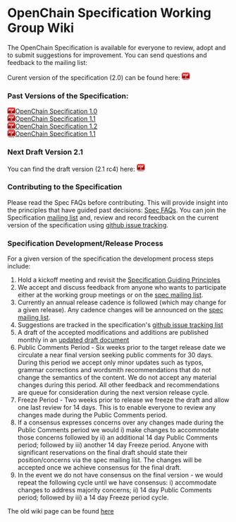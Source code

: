 # OpenChain Specification Working Group Wiki
The OpenChain Specification is available for everyone to review, adopt and to submit suggestions for improvement. You can send questions and feedback to the mailing list:
     
<!-- or directly the Specification Team Chair, Mark Gisi (Mark.Gisi@WindRiver.com) if you prefer to provide comments anonymously. -->

Curent version of the specification (2.0) can be found here:  [<img src="images/pdf-download.jpg" width="18" height="17">](spec/2.0/OpenChainSpec-2.0.pdf)

### Past Versions of the Specification:
  [<img src="images/pdf-download.jpg" width="18" height="17" style="vertical-align:bottom">OpenChain Specification 1.0](spec/1.0/OpenChainSpec-1.0.pdf) <br>
 [<img src="images/pdf-download.jpg" width="18" height="17" style="vertical-align:bottom">OpenChain Specification 1.1](spec/1.0/OpenChainSpec-1.1.pdf) <br>
 [<img src="images/pdf-download.jpg" width="18" height="17" style="vertical-align:bottom">OpenChain Specification 1.2](spec/1.0/OpenChainSpec-1.2.pdf) <br>
 [<img src="images/pdf-download.jpg" width="18" height="17" style="vertical-align:bottom">OpenChain Specification 1.1](spec/1.0/OpenChainSpec-2.0.pdf) <br>

### Next Draft Version 2.1
You can find the draft version (2.1 rc4) here: [<img src="images/pdf-download.jpg" width="18" height="17">](spec/2.1/OpenChainSpec-2.1.draft.pdf)

### Contributing to the Specification
Please read the Spec FAQs before contributing. This will provide insight into the principles that have guided past decisions: [Spec FAQs](https://wiki.linuxfoundation.org/openchain/specification-questions-and-answers). You can join the Specification [mailing list](https://lists.openchainproject.org/g/specification) and, review and record feedback on the current version of the specification using [github issue tracking](https://github.com/OpenChain-Project/Specification/issues).

### Specification Development/Release Process

For a given version of the specification the development process steps include:
  1. Hold a kickoff meeting and revisit the [Specification Guiding Principles](https://wiki.linuxfoundation.org/openchain/specification-questions-and-answers#what-are-the-specification-guiding-principles)
  1. We accept and discuss feedback from anyone who wants to participate either at the working group meetings or on the [spec mailing list](https://lists.openchainproject.org/g/specification). 
  1. Currently an annual release cadence is followed (which may change for a given release). Any cadence changes will be announced on the [spec mailing list](https://lists.openchainproject.org/g/specification).
  1. Suggestions are tracked in the specification's [github issue tracking list](https://github.com/OpenChain-Project/Specification/issues)
  1. A draft of the accepted modifications and additions are published monthly in an [updated draft document](spec/2.1/OpenChainSpec-2.1.draft.pdf)
  1. Public Comments Period - Six weeks prior to the target release date we circulate a near final version seeking public comments for 30 days. During this period we accept only minor updates such as typos, grammar corrections and wordsmith recommendations that do not change the semantics of the content. We do not accept any material changes during this period. All other feedback and recommendations are queue for consideration during the next version release cycle. 
  1. Freeze Period - Two weeks prior to release we freeze the draft and allow one last review for 14 days. This is to enable everyone to review any changes made during the Public Comments period. 
  1. If a consensus expresses concerns over any changes made during the Public Comments period we would i) make changes to accommodate those concerns followed by ii) an additional 14 day Public Comments period; followed by iii) another 14 day Freeze period. Anyone with significant reservations on the final draft should state their position/concerns via the spec mailing list. The changes will be accepted once we achieve consensus for the final draft. 
  1. In  the event we do not have consensus on the final version - we would repeat the following cycle until we have consensus: i) accommodate changes to address majority concerns; ii) 14 day Public Comments period; followed by iii) a 14 day Freeze period cycle.


The old wiki page can be found [here](https://wiki.linuxfoundation.org/openchain/openchain-specification-wiki-page)


